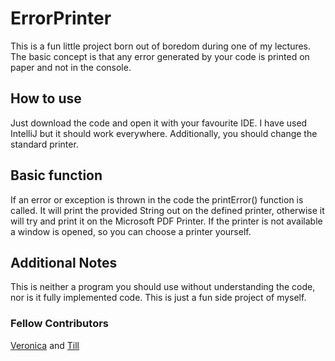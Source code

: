 # ErrorPrinter
This is a fun little project born out of boredom during one of my lectures. The basic concept is that any error generated by your code is printed on paper and not in the console.

## How to use
Just download the code and open it with your favourite IDE. I have used IntelliJ but it should work everywhere.
Additionally, you should change the standard printer.

## Basic function
If an error or exception is thrown in the code the printError() function is called. It will print the provided String out on the defined printer, otherwise it will try and print it on the Microsoft PDF Printer.
If the printer is not available a window is opened, so you can choose a printer yourself.

## Additional Notes
This is neither a program you should use without understanding the code, nor is it fully implemented code. This is just a fun side project of myself.

### Fellow Contributors
[Veronica](https://github.com/verobuckina) and
[Till](https://github.com/danpotsdam)
